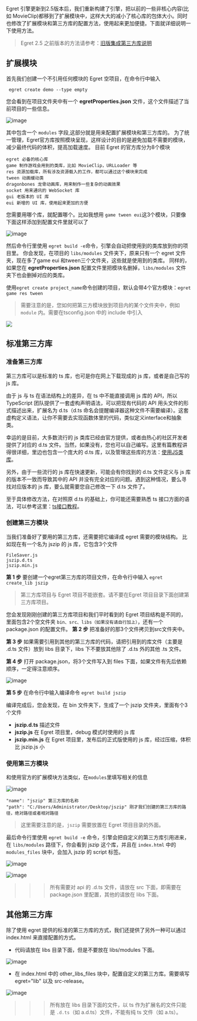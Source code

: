 Egret 引擎更新到2.5版本后，我们重新构建了引擎，把以前的一些非核心内容(比如 MovieClip)都移到了扩展模块中，这样大大的减小了核心库的包体大小。同时也修改了扩展模块和第三方库的配置方法，使用起来更加便捷。下面就详细说明一下使用方法。

> Egret 2.5 之前版本的方法请参考：[旧版集成第三方库说明](http://edn.egret.com/cn20/index.php/article/index/id/172)

## 扩展模块
首先我们创建一个不引用任何模块的 Egret 空项目，在命令行中输入

``` egret create demo --type empty```

您会看到在项目文件夹中有一个 **egretProperties.json** 文件，这个文件描述了当前项目的一些信息。

![image](5608b859b8b84.png)

其中包含一个 ```modules``` 字段,这部分就是用来配置扩展模块和第三方库的。
为了统一管理，Egret官方库按照模块呈现，这样设计的目的是避免加载不需要的模块，减少最终代码的体积，提高加载速度。
目前 Egret 的官方库分为8个模块
~~~
egret 必备的核心库
game 制作游戏会用到的类库，比如 MovieClip，URLLoader 等
res 资源加载库，所有涉及资源载入的工作，都可以通过这个模块来完成
tween 动画缓动类
dragonbones 龙骨动画库，用来制作一些复杂的动画效果
socket 用来通讯的 WebSocket 库
gui 老版本的 UI 库
eui 新增的 UI 库，使用起来更加的方便
~~~
您需要用哪个库，就配置哪个。比如我想用 ```game tween eui```这3个模块，只要像下面这样添加到配置文件里就可以了

![image](5608b859ddbce.png)

然后命令行里使用 ```egret build -e```命令，引擎会自动把使用到的类库放到你的项目里。
你会发现，在项目的 ```libs/modules``` 文件夹下，原来只有一个 egret 文件夹，现在多了game eui 和tween三个文件夹，这些就是使用到的类库。
同样的，如果您在 **egretProperties.json** 配置文件里把模块名删掉，```libs/modules``` 文件夹下也会删掉对应的类库。

使用```egret create project_name```命令创建的项目，默认会带4个官方模块：```egret game res tween```

> 需要注意的是，您如何把第三方模块放到项目内的某个文件夹中，例如 `module` 内。需要在tsconfig.json 中的 include 中引入

![](m01.png)


## 标准第三方库
### 准备第三方库
第三方库可以是标准的 ts 库，也可是你在网上下载现成的 js 库，或者是自己写的 js 库。

由于 js 与 ts 在语法结构上的差异，在 ts 中不能直接调用 js 库的 API，所以TypeScript 团队提供了一套虚构声明语法，可以把现有代码的 API 用头文件的形式描述出来，扩展名为 d.ts（d.ts 命名会提醒编译器这种文件不需要编译）。这套虚构定义语法，让你不需要去实现函数体里的代码，类似定义interface和抽象类。

幸运的是目前，大多数流行的 js 类库已经由官方提供，或者由热心的社区开发者提供了对应的 d.ts 文件。当然，如果没有，您也可以自己编写。这里有篇教程讲得很详细，里边也包含一个庞大的 d.ts 库，以及管理这些库的方法：[使用JS类库](https://github.com/vilic/typescript-guide/blob/adaaef2281150e57657e5b67368f592a968fad8f/%E5%85%A5%E9%97%A8%E6%8C%87%E5%8D%97/%E4%BD%BF%E7%94%A8JS%E7%B1%BB%E5%BA%93.md)。

另外，由于一些流行的 js 库在快速更新，可能会有你找到的 d.ts 文件定义与 js 库的版本不一致而导致其中的 API 并没有完全对应的问题。遇到这种情况，要么寻找对应版本的 js 库，要么就需要您自己修改一下 d.ts 文件了。

至于具体修改方法，在对照原 d.ts 的基础上，你可能还需要熟悉 ts 接口方面的语法，可以参考这里：[ts接口教程](http://bbs.egret-labs.org/thread-885-1-1.html)。

### 创建第三方模块
当我们准备好了要用的第三方库，还需要把它编译成 egret 需要的模块结构。
比如现在有一个名为 jszip 的 js 库，它包含3个文件
~~~
FileSaver.js
jszip.d.ts
jszip.min.js
~~~
**第 1 步** 要创建一个egret第三方库的项目文件，在命令行中输入
```egret create_lib jszip```

>第三方库项目与 Egret 项目不能嵌套。请不要在Egret 项目目录下面创建第三方库项目。

您会发现刚刚创建的第三方库项目和我们平时看到的 Egret 项目结构是不同的，里面包含2个空文件夹 ```bin、src、libs（如果没有请自行加上）```，还有一个 package.json 的配置文件。
**第 2 步** 把准备好的那3个文件拷贝到src文件夹中。

**第 3 步** 如果需要引用到其他的第三方库的代码，请把引用到的库文件（主要是 .d.ts 文件）放到 libs 目录下，libs 下不要放其他除了 .d.ts 外的其他 .ts 文件。

**第 4 步** 打开 package.json，将3个文件写入到 files 下面，如果文件有先后依赖顺序，一定得注意顺序。

![image](5608b85a0a235.png)

**第 5 步** 在命令行中输入编译命令
```egret build jszip```

编译完成后，您会发现，在 bin 文件夹下，生成了一个 jszip 文件夹，里面有个3个文件

* **jszip.d.ts** 描述文件
* **jszip.js**  在 Egret 项目里，debug 模式时使用的 js 库
* **jszip.min.js** 在 Egret 项目里，发布后的正式版使用的 js 库，经过压缩，体积比 jszip.js 小

### 使用第三方模块
和使用官方的扩展模块方法类似，在`modules`里填写相关的信息

![image](5608b85a27dff.png)

~~~
"name": "jszip" 第三方库的名称
"path": "C:/Users/Administrator/Desktop/jszip" 刚才我们创建的第三方库的路径，绝对路径或者相对路径
~~~

> 这里需要注意的是，`jszip` 需要放置在 Egret 项目目录的外面。

最后命令行里使用 ```egret build -e``` 命令，引擎会把自定义的第三方库引用进来，在 ```libs/modules``` 路径下，你会看到 jszip 这个库，并且在 ```index.html``` 中的 ```modules_files``` 块中，会加入 jszip 的 script 标签。

![image](5608b85a828d5.png)

![image](5608b85a5880b.png)

>>> 所有需要对 api 的 .d.ts 文件，请放在 src 下面，即需要在 package.json 里配置，其他的请放在 libs 下面。

## 其他第三方库
除了使用 egret 提供的标准的第三方库的方式，我们还提供了另外一种可以通过 index.html 来直接配置的方式。

* 代码请放在 libs 目录下面，但是不要放在 libs/modules 下面。

![image](5608b859a4745.png)

* 在 index.html 中的 other_libs_files 块中，配置自定义的第三方库。需要填写 egret="lib" 以及 src-release。

![image](5608b8596eed9.png)

>>> 所有放在 libs 目录下面的文件，以 ts 作为扩展名的文件只能是 ```.d.ts```（如 a.d.ts）文件，不能有纯 ts 文件（如 a.ts）。
